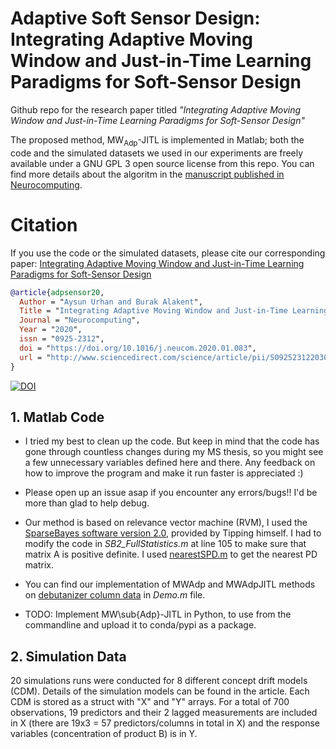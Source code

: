 # Adaptive Soft Sensor Design: Integrating Adaptive Moving Window and Just-in-Time Learning Paradigms for Soft-Sensor Design #
Github repo for the research paper titled _"Integrating Adaptive Moving Window and Just-in-Time Learning Paradigms for Soft-Sensor Design"_

The proposed method, MW<sub>Adp</sub>-JITL is implemented in Matlab; both the code and the simulated datasets we used in our experiments are freely available under a GNU GPL 3 open source license from this repo. You can find more details about the algoritm in the [manuscript published in Neurocomputing](https://doi.org/10.1016/j.neucom.2020.01.083).

# Citation #
If you use the code or the simulated datasets, please cite our corresponding paper: [Integrating Adaptive Moving Window and Just-in-Time Learning Paradigms for Soft-Sensor Design](https://doi.org/10.1016/j.neucom.2020.01.083)    
```bib
@article{adpsensor20,    
  Author = "Aysun Urhan and Burak Alakent",
  Title = "Integrating Adaptive Moving Window and Just-in-Time Learning Paradigms for Soft-Sensor Design",
  Journal = "Neurocomputing",
  Year = "2020",
  issn = "0925-2312",
  doi = "https://doi.org/10.1016/j.neucom.2020.01.083",
  url = "http://www.sciencedirect.com/science/article/pii/S0925231220301417",
}
```

[![DOI](https://zenodo.org/badge/DOI/10.5281/zenodo.2619947.svg)](https://doi.org/10.5281/zenodo.2619947)

## 1. Matlab Code 
- I tried my best to clean up the code. But keep in mind that the code has gone through countless changes during my MS thesis, so you might see a few unnecessary variables defined here and there. Any feedback on how to improve the program and make it run faster is appreciated :)
- Please open up an issue asap if you encounter any errors/bugs!! I'd be more than glad to help debug.   

- Our method is based on relevance vector machine (RVM), I used the [SparseBayes software version 2.0](http://www.miketipping.com/downloads.htm), provided by Tipping himself. I had to modify the code in *SB2_FullStatistics.m* at line 105 to make sure that matrix A is positive definite. I used [nearestSPD.m](https://www.mathworks.com/matlabcentral/fileexchange/42885-nearestspd) to get the nearest PD matrix.
- You can find our implementation of MWAdp and MWAdpJITL methods on [debutanizer column data](https://www.springer.com/gp/book/9781846284793) in *Demo.m* file.
- TODO: Implement MW\sub{Adp}-JITL in Python, to use from the commandline and upload it to conda/pypi as a package.

## 2. Simulation Data
20 simulations runs were conducted for 8 different concept drift models (CDM). Details of the simulation models can be found in the article. Each CDM is stored as a struct with "X" and "Y" arrays. For a total of 700 observations, 19 predictors and their 2 lagged measurements are included in X (there are 19x3 = 57 predictors/columns in total in X) and the response variables (concentration of product B) is in Y.


